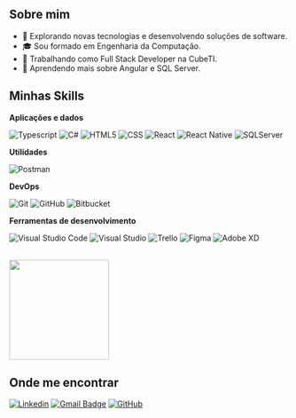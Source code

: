 ## Sobre mim

- 🤔 Explorando novas tecnologias e desenvolvendo soluções de software.
- 🎓 Sou formado em Engenharia da Computação.
- 💼 Trabalhando como Full Stack Developer na CubeTI.
- 🌱 Aprendendo mais sobre Angular e SQL Server.

## Minhas Skills

**Aplicações e dados**

![Typescript](https://img.shields.io/badge/-Typescript-333333?style=flat&logo=typescript)
![C#](https://img.shields.io/badge/C%23-333333.svg?style=flat&logo=csharp)
![HTML5](https://img.shields.io/badge/-HTML5-333333?style=flat&logo=HTML5)
![CSS](https://img.shields.io/badge/-CSS-333333?style=flat&logo=CSS3&logoColor=1572B6)
![React](https://img.shields.io/badge/-React-333333?style=flat&logo=react)
![React Native](https://img.shields.io/badge/-React%20Native-333333?style=flat&logo=react)
![SQLServer](https://img.shields.io/badge/-SQL%20Server-333333?style=flat&logo=microsoft-sql-server)

**Utilidades**

![Postman](https://img.shields.io/badge/-Postman-333333?style=flat&logo=postman)

**DevOps**

![Git](https://img.shields.io/badge/-Git-333333?style=flat&logo=git)
![GitHub](https://img.shields.io/badge/-GitHub-333333?style=flat&logo=github)
![Bitbucket](https://img.shields.io/badge/-Bitbucket-333333?style=flat&logo=bitbucket)

**Ferramentas de desenvolvimento**

![Visual Studio Code](https://img.shields.io/badge/-Visual%20Studio%20Code-333333?style=flat&logo=visual-studio-code&logoColor=007ACC)
![Visual Studio](https://img.shields.io/badge/Visual%20Studio-333333.svg?style=flat&logo=visual-studio&logoColor=007ACC)
![Trello](https://img.shields.io/badge/-Trello-333333?style=flat&logo=trello&logoColor=007ACC)
![Figma](https://img.shields.io/badge/-Figma-333333?style=flat&logo=figma&logoColor=007ACC)
![Adobe XD](https://img.shields.io/badge/-Adobe%20XD-333333?style=flat&logo=adobe-xd&logoColor=007ACC)

<br/>

<a href="https://github.com/gabrielvieiraes" title="Perfil do Gabriel">
  <img height="180em" src="https://github-readme-stats.vercel.app/api?username=gabrielvieiraes&theme=dracula&show_icons=true" />
</a>

## Onde me encontrar

[![Linkedin](https://img.shields.io/badge/-gabrielvieiraes-blue?style=flat-square&logo=Linkedin&logoColor=white&link=https://www.linkedin.com/in/gabrielvieiraes/?locale=en_US)](https://www.linkedin.com/in/gabrielvieiraes/?locale=en_US)
[![Gmail Badge](https://img.shields.io/badge/-developer.gabriel.vieira@gmail.com-006bed?style=flat-square&logo=Gmail&logoColor=white&link=mailto:developer.gabriel.vieira@gmail.com)](mailto:developer.gabriel.vieira@gmail.com)
[![GitHub](https://img.shields.io/github/followers/gabrielvieiraes?label=follow&style=social)](https://github.com/gabrielvieiraes)
